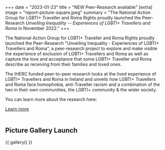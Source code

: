 +++
date = "2023-01-23"
title = "NEW Peer-Research available"
[extra]
image = "report-picture-square.jpeg" 
summary = "The National Action Group for LGBTI+ Traveller and Roma Rights proudly launched  the Peer-Research *Unveiling Inequality -- Experiences of LGBTI+ Travellers and Roma* in November 2022."
+++

The National Action Group for LGBTI+ Traveller and Roma Rights proudly launched  the Peer-Research "Unveiling Inequality - Experiences of LGBTI+ Travellers and Roma", a peer-research project to explore and make visible the experience of exclusion of LGBTI+ Travellers and Roma as well as capture the love and acceptance that some LGBTI+ Traveller and Roma describe as receiving from their families and loved ones.

The IHERC funded peer-to-peer research looks at the lived experience of LGBTI+ Travellers and Roma in Ireland and unveils how LGBTI+ Travellers and Roma face homophobia, anti-Traveller racism and a combination of the two in their own communities, the LGBTI+ community & the wider society.

<div class="narrow-side-column">

You can learn more about the research here:

<a class="button button--green" href="/get-support/card-6-research)=">Learn more</a>

</div>

<div class="narrow-side-column" style="margin-bottom: 3rem;"> </div>

<div class="color-box color-box--red">

## Picture Gallery Launch

{{ gallery() }} 

</div>
